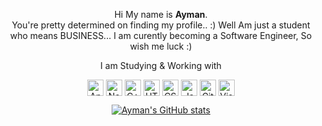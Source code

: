 

<p align="center">Hi My name is <strong>Ayman</strong>.<br> You're pretty determined on finding my profile.. :)
Well Am just a student who means BUSINESS... I am curently becoming a Software Engineer, So wish me luck :)</p>

<p align="center">I am Studying & Working with</p> 

<div align="center">

<img align="center" alt="Angular" width="26px" src="https://img.icons8.com/color/512/angularjs.png" />
<img align="center" alt="Nodejs" width="26px" src="https://img.icons8.com/fluency/512/node-js.png" />
<img align="center" alt="C++" width="26px" src="https://img.icons8.com/nolan/512/c-plus-plus.png" />
<img align="center" alt="HTML5" width="26px" src="https://img.icons8.com/color/512/html-5.png" />
<img align="center" alt="CSS3" width="26px" src="https://img.icons8.com/color/512/css3.png" />
<img align="center" alt="JavaScript" width="26px" src="https://img.icons8.com/color/512/javascript.png" />
<img align="center" alt="Git" width="26px" src="https://img.icons8.com/color/512/git.png" />
<img align="center" alt="Visual Studio Code" width="26px" src="https://img.icons8.com/color/512/visual-studio-code-2019.png" />



[![Ayman's GitHub stats](https://github-readme-stats.vercel.app/api?username=AymanLyesri)](https://github.com/AymanLyesri/AymanLyesri)

</div>



